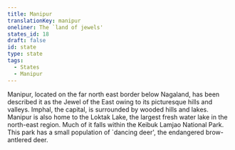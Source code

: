 ```yaml
---
title: Manipur
translationKey: manipur
oneliner: The `land of jewels'
states_id: 18
draft: false
id: state
type: state
tags:
  - States
  - Manipur
---
```

Manipur, located on the far north east border below Nagaland, has been described it as the Jewel of the East owing to its picturesque hills and valleys. Imphal, the capital, is surrounded by wooded hills and lakes.     Manipur is also home to the Loktak Lake, the largest fresh water lake in the north-east region. Much of it falls within the Keibuk Lamjao National Park. This park has a small population of `dancing deer', the endangered brow-antlered deer.  
